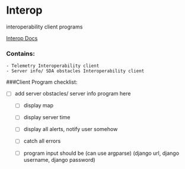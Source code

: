 # Interop
interoperability client programs

[Interop Docs](https://auvsi-suas-competition-interoperability-system.readthedocs.org/en/latest/integration/hints.html)


### Contains:
	- Telemetry Interoperability client
	- Server info/ SDA obstacles Interoperability client

###Client Program checklist:

- [ ] add server obstacles/ server info program here
	- [ ] display map
	- [ ] display server time
	- [ ] display all alerts, notify user somehow
	- [ ] catch all errors
	- [ ] program input should be (can use argparse) (django url, django username, django password)


